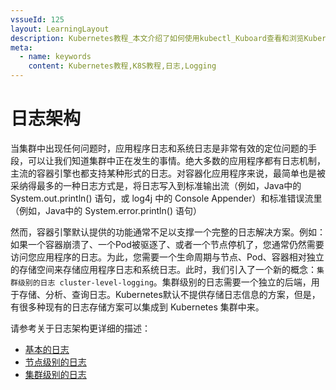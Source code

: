 ```yaml
---
vssueId: 125
layout: LearningLayout
description: Kubernetes教程_本文介绍了如何使用kubectl_Kuboard查看和浏览Kubernetes上的节点_容器组_部署等信息_并依据这些信息作出问题诊断
meta:
  - name: keywords
    content: Kubernetes教程,K8S教程,日志,Logging
---
```


# 日志架构

当集群中出现任何问题时，应用程序日志和系统日志是非常有效的定位问题的手段，可以让我们知道集群中正在发生的事情。绝大多数的应用程序都有日志机制，主流的容器引擎也都支持某种形式的日志。对容器化应用程序来说，最简单也是被采纳得最多的一种日志方式是，将日志写入到标准输出流（例如，Java中的 System.out.println() 语句，或 log4j 中的 Console Appender）和标准错误流里（例如，Java中的 System.error.println() 语句）

然而，容器引擎默认提供的功能通常不足以支撑一个完整的日志解决方案。例如：如果一个容器崩溃了、一个Pod被驱逐了、或者一个节点停机了，您通常仍然需要访问您应用程序的日志。为此，您需要一个生命周期与节点、Pod、容器相对独立的存储空间来存储应用程序日志和系统日志。此时，我们引入了一个新的概念：`集群级别的日志 cluster-level-logging`。集群级别的日志需要一个独立的后端，用于存储、分析、查询日志。Kubernetes默认不提供存储日志信息的方案，但是，有很多种现有的日志存储方案可以集成到 Kubernetes 集群中来。

请参考关于日志架构更详细的描述：

* [基本的日志](./basic.html)
* [节点级别的日志](./node.html)
* [集群级别的日志](.cluster.html)
